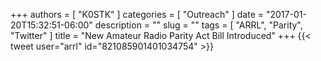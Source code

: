 +++
authors = [ "K0STK" ]
categories = [ "Outreach" ]
date = "2017-01-20T15:32:51-06:00"
description = ""
slug = ""
tags = [ "ARRL", "Parity", "Twitter" ]
title = "New Amateur Radio Parity Act Bill Introduced"
+++
{{< tweet user="arrl" id="821085901401034754" >}}
<!--more-->
